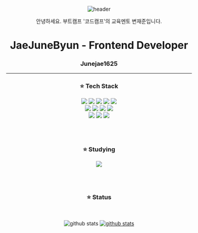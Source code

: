 <div align="center">

  ![header](https://capsule-render.vercel.app/api?&type=waving&color=99c2ff&height=250&section=header&text=Welcome!&fontSize=70&animation=scaleIn&fontColor=ffffff)


  안녕하세요. 부트캠프 '코드캠프'의 교육멘토 변재준입니다.

# JaeJuneByun - Frontend Developer
### Junejae1625

<hr></hr>

### ⭐️ Tech Stack 

<img src="https://img.shields.io/badge/JavaScript-F7DF1E?style=flat&logo=JavaScript&logoColor=white"/>
<img src="https://img.shields.io/badge/TypeScript-3178C6?style=flat&logo=TypeScript&logoColor=white"/>
<img src="https://img.shields.io/badge/HTML5-E34F26?style=flat&logo=HTML5&logoColor=white"/>
<img src="https://img.shields.io/badge/CSS3-1572B6?style=flat&logo=css3&logoColor=white"/>
<img src="https://img.shields.io/badge/Emotion-fbace2?style=flat&logo=Emotion&logoColor=white"/>
</br>
<img src="https://img.shields.io/badge/React-61DAFB?style=flat&logo=React&logoColor=white"/>
<img src="https://img.shields.io/badge/Next-000000?style=flat&logo=Next&logoColor=white"/>
<img src="https://img.shields.io/badge/Graphql-E10098?style=flat&logo=Graphql&logoColor=white"/>
<img src="https://img.shields.io/badge/Apollo Client-311C87?style=flat&logo=ApolloGraphQL&logoColor=white"/>
</br>
<img src="https://img.shields.io/badge/GCP-4285F4?style=flat&logo=Google Cloud&logoColor=white"/>
<img src="https://img.shields.io/badge/Amazon AWS-232F3E?style=flat&logo=Amazon AWS&logoColor=white"/>
<img src="https://img.shields.io/badge/Docker-2496ED?style=flat&logo=Docker&logoColor=white"/>

</br></br>


### ⭐️ Studying

<img src="https://img.shields.io/badge/React Native-61DAFB?style=flat&logo=React&logoColor=white"/>

</br></br>


### ⭐️ Status

</br>

![github stats](https://github-readme-stats.vercel.app/api?username=Junejae1625&show_icons=true)
[![github stats](https://github-readme-stats.vercel.app/api/top-langs/?username=Junejae1625&show_icons=true&hide_border=true&title_color=004386&icon_color=004386&layout=compact)](https://github.com/Junejae1625)



</div>

